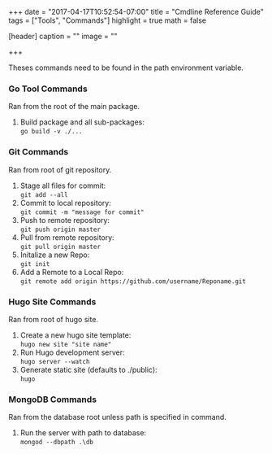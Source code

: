 +++
date = "2017-04-17T10:52:54-07:00"
title = "Cmdline Reference Guide"
tags = ["Tools", "Commands"]
highlight = true
math = false

[header]
  caption = ""
  image = ""

+++

Theses commands need to be found in the path environment variable.

### Go Tool Commands
Ran from the root of the main package.<br>

1. Build package and all sub-packages:<br>
```go build -v ./...```

### Git Commands
Ran from root of git repository.<br>

1. Stage all files for commit:<br>
```git add --all```
2. Commit to local repository:<br>
```git commit -m "message for commit"```
3. Push to remote repository:<br>
```git push origin master```
4. Pull from remote repository:<br>
```git pull origin master```
5. Initalize a new Repo:<br>
```git init```
6. Add a Remote to a Local Repo:<br>
```git remote add origin https://github.com/username/Reponame.git```

### Hugo Site Commands
Ran from root of hugo site.<br>

1. Create a new hugo site template:<br>
```hugo new site "site name"```
2. Run Hugo development server:<br>
```hugo server --watch```
3. Generate static site (defaults to ./public):<br>
```hugo```

### MongoDB Commands
Ran from the database root unless path is specified in command.<br>

1. Run the server with path to database:<br>
```mongod --dbpath .\db```